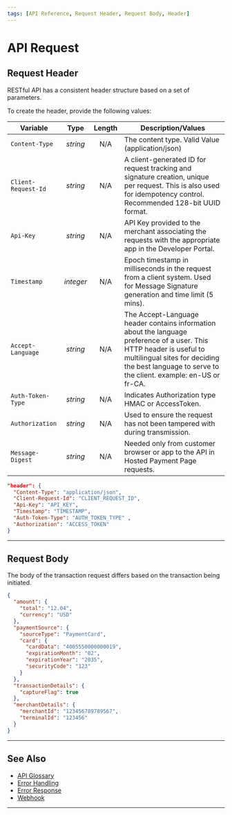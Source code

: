 ```yaml
---
tags: [API Reference, Request Header, Request Body, Header]
---
```


# API Request 

## Request Header

RESTful API has a consistent header structure based on a set of parameters.

<!--
type: tab
titles: Header, Request Header Example
-->

To create the header, provide the following values:

| Variable            |    Type   | Length | Description/Values                                                                                                                                                                                                        |
|---------------------|:---------:|:------:|---------------------------------------------------------------------------------------------------------------------------------------------------------------------------------------------------------------------------|
| `Content-Type`      |  *string* |   N/A  | The content type. Valid Value (application/json)                                                                                                                                                                          |
| `Client-Request-Id` |  *string* |   N/A  | A client-generated ID for request tracking and signature creation, unique per request. This is also used for idempotency control. Recommended 128-bit UUID format.                                                        |
| `Api-Key`           |  *string* |   N/A  | API Key provided to the merchant associating the requests with the appropriate app in the Developer Portal.                                                                                                               |
| `Timestamp`         | *integer* |   N/A  | Epoch timestamp in milliseconds in the request from a client system. Used for Message Signature generation and time limit (5 mins).                                                                                       |
| `Accept-Language`   |  *string* |   N/A  | The Accept-Language header contains information about the language preference of a user. This HTTP header is useful to multilingual sites for deciding the best language to serve to the client. example: en-US or fr-CA. |
| `Auth-Token-Type`   |  *string* |   N/A  | Indicates Authorization type HMAC or AccessToken.                                                                                                                                                                         |
| `Authorization`     |  *string* |   N/A  | Used to ensure the request has not been tampered with during transmission.                                                                                                                                                |
| `Message-Digest`    |  *string* |   N/A  | Needed only from customer browser or app to the API in Hosted Payment Page requests.                                                                                                                                      |

<!--
type: tab
-->

```json
"header": {
  "Content-Type": "application/json",
  "Client-Request-Id": "CLIENT_REQUEST_ID",
  "Api-Key": "API_KEY",
  "Timestamp": "TIMESTAMP",
  "Auth-Token-Type": "AUTH_TOKEN_TYPE" ,
  "Authorization": "ACCESS_TOKEN"
}
```

<!-- type: tab-end -->

---

## Request Body

The body of the transaction request differs based on the transaction being initiated.

<!--
type: tab
titles: Request Body Example
-->

```json
{
  "amount": {
    "total": "12.04",
    "currency": "USD"
  },
  "paymentSource": {
    "sourceType": "PaymentCard",
    "card": {
      "cardData": "4005550000000019",
      "expirationMonth": "02",
      "expirationYear": "2035",
      "securityCode": "123"
    }
  },
  "transactionDetails": {
    "captureFlag": true
  },
  "merchantDetails": {
    "merchantId": "123456789789567",
    "terminalId": "123456"
  }
}
```

<!-- type: tab-end -->

---

## See Also

- [API Glossary](?path=docs/english/api-reference/api-glossary.md)
- [Error Handling](?path=docs/english/api-reference/response-handling.md)
- [Error Response](?path=docs/english/api-reference/error-response.md)
- [Webhook](?path=docs/english/api-reference/5-notifications.md)

---
